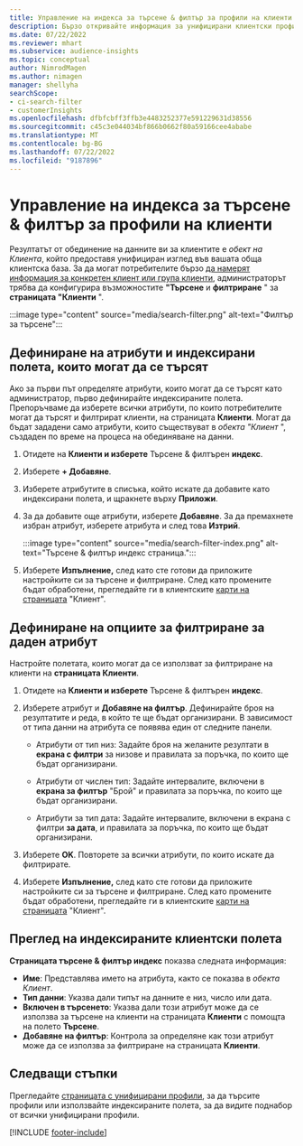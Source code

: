 ```yaml
---
title: Управление на индекса за търсене & филтър за профили на клиенти
description: Бързо откривайте информация за унифицирани клиентски профили и филтрирайте за конкретни атрибути.
ms.date: 07/22/2022
ms.reviewer: mhart
ms.subservice: audience-insights
ms.topic: conceptual
author: NimrodMagen
ms.author: nimagen
manager: shellyha
searchScope:
- ci-search-filter
- customerInsights
ms.openlocfilehash: dfbfcbff3ffb3e4483252377e591229631d38556
ms.sourcegitcommit: c45c3e044034bf866b0662f80a59166cee4ababe
ms.translationtype: MT
ms.contentlocale: bg-BG
ms.lasthandoff: 07/22/2022
ms.locfileid: "9187896"
---
```

# <a name="manage-the-search--filter-index-for-customer-profiles"></a>Управление на индекса за търсене & филтър за профили на клиенти

Резултатът от обединение на данните ви за клиентите е *обект на Клиента*, който предоставя унифициран изглед във вашата обща клиентска база. За да могат потребителите бързо [да намерят информация за конкретен клиент или група клиенти](customer-profiles.md), администраторът трябва да конфигурира възможностите **"Търсене** и **филтриране** " за **страницата "Клиенти** ".

   :::image type="content" source="media/search-filter.png" alt-text="Филтър за търсене":::

## <a name="define-searchable-attributes-and-indexed-fields"></a>Дефиниране на атрибути и индексирани полета, които могат да се търсят

Ако за първи път определяте атрибути, които могат да се търсят като администратор, първо дефинирайте индексираните полета. Препоръчваме да изберете всички атрибути, по които потребителите могат да търсят и филтрират клиенти, на страницата **Клиенти**. Могат да бъдат зададени само атрибути, които съществуват в *обекта "Клиент* ", създаден по време на процеса на обединяване на данни.

1. Отидете на **Клиенти и изберете** Търсене & филтърен **индекс**.

1. Изберете **+ Добавяне**.

1. Изберете атрибутите в списъка, който искате да добавите като индексирани полета, и щракнете върху **Приложи**.

1. За да добавите още атрибути, изберете **Добавяне**. За да премахнете избран атрибут, изберете атрибута и след това **Изтрий**.

   :::image type="content" source="media/search-filter-index.png" alt-text="Търсене & филтър индекс страница.":::

1. Изберете **Изпълнение,** след като сте готови да приложите настройките си за търсене и филтриране. След като промените бъдат обработени, прегледайте ги в клиентските [карти на страницата](customer-profiles.md) "Клиент".

## <a name="define-filtering-options-for-a-given-attribute"></a>Дефиниране на опциите за филтриране за даден атрибут

Настройте полетата, които могат да се използват за филтриране на клиенти на **страницата Клиенти**.

1. Отидете на **Клиенти и изберете** Търсене & филтърен **индекс**.

1. Изберете атрибут и **Добавяне на филтър**. Дефинирайте броя на резултатите и реда, в който те ще бъдат организирани. В зависимост от типа данни на атрибута се появява един от следните панели.

   - Атрибути от тип низ: Задайте броя на желаните резултати в **екрана с филтри** за низове и правилата за поръчка, по които ще бъдат организирани.

   - Атрибути от числен тип: Задайте интервалите, включени в **екрана за филтър** "Брой" и правилата за поръчка, по които ще бъдат организирани.

   - Атрибути за тип дата: Задайте интервалите, включени в екрана с филтри **за дата**, и правилата за поръчка, по които ще бъдат организирани.

1. Изберете **OK**. Повторете за всички атрибути, по които искате да филтрирате.

1. Изберете **Изпълнение,** след като сте готови да приложите настройките си за търсене и филтриране. След като промените бъдат обработени, прегледайте ги в клиентските [карти на страницата](customer-profiles.md) "Клиент".

## <a name="view-indexed-customer-fields"></a>Преглед на индексираните клиентски полета

**Страницата търсене & филтър индекс** показва следната информация:

- **Име**: Представлява името на атрибута, както се показва в *обекта Клиент*.
- **Тип данни**: Указва дали типът на данните е низ, число или дата.
- **Включен в търсенето**: Указва дали този атрибут може да се използва за търсене на клиенти на страницата **Клиенти** с помощта на полето **Търсене**.
- **Добавяне на филтър**: Контрола за определяне как този атрибут може да се използва за филтриране на страницата **Клиенти**.

## <a name="next-steps"></a>Следващи стъпки

Прегледайте [страницата с унифицирани профили](customer-profiles.md), за да търсите профили или използвайте индексираните полета, за да видите поднабор от всички унифицирани профили.

[!INCLUDE [footer-include](includes/footer-banner.md)]
